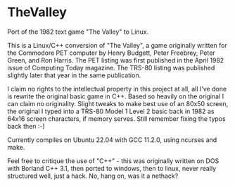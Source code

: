 # TheValley
Port of the 1982 text game "The Valley" to Linux.

This is a Linux/C++ conversion of "The Valley", a game originally written for the Commodore PET computer by Henry Budgett, Peter Freebrey, Peter Green, and Ron Harris. The PET listing was first published in the April 1982 issue of Computing Today magazine. The TRS-80 listing was published slightly later that year in the same publication.

I claim no rights to the intellectual property in this project at all, all I've done is rewrite the original basic game in C++. Based so heavily on the original I can claim no originality. Slight tweaks to make best use of an 80x50 screen, the original I typed into a TRS-80 Model 1 Level 2 basic back in 1982 as 64x16 screen characters, if memory serves. Still remember fixing the typos back then :-)

Currently compiles on Ubuntu 22.04 with GCC 11.2.0, using ncurses and make.

Feel free to critique the use of "C++" - this was originally written on DOS with Borland C++ 3.1, then ported to windows, then to linux, never really structured well, just a hack. No, hang on, was it a nethack?

